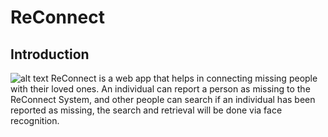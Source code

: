 # ReConnect
## Introduction
![alt text](https://github.com/Reid-T-W/ReConnect/master/blob/ReConnect_home_page_for_README.png?raw=true)
ReConnect is a web app that helps in connecting missing people with their loved ones. An individual can report a person as missing to the ReConnect System, and other people can search if an individual has been reported as missing, the search and retrieval will be done via face recognition. 
